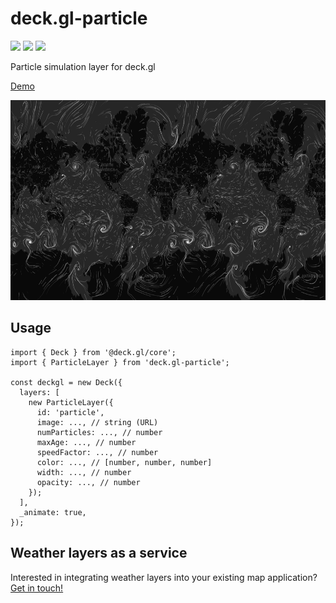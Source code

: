 # deck.gl-particle

[![](https://img.shields.io/npm/dm/deck.gl-particle)](https://www.npmjs.com/package/deck.gl-particle)
[![](https://img.shields.io/david/zakjan/deck.gl-particle)](https://www.npmjs.com/package/deck.gl-particle)
[![](https://img.shields.io/bundlephobia/min/deck.gl-particle)](https://www.npmjs.com/package/deck.gl-particle)

Particle simulation layer for deck.gl

[Demo](https://kamzek.github.io/deck.gl-particle/)

<img src="docs/screenshot@2x.png" alt="Screenshot" width="640" height="320">

## Usage

```
import { Deck } from '@deck.gl/core';
import { ParticleLayer } from 'deck.gl-particle';

const deckgl = new Deck({
  layers: [
    new ParticleLayer({
      id: 'particle',
      image: ..., // string (URL)
      numParticles: ..., // number
      maxAge: ..., // number
      speedFactor: ..., // number
      color: ..., // [number, number, number]
      width: ..., // number
      opacity: ..., // number
    });
  ],
  _animate: true,
});
```

## Weather layers as a service

Interested in integrating weather layers into your existing map application? <a href="https://kamzek.com">Get in touch!</a>